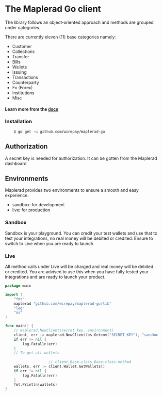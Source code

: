 # The Maplerad Go client



The library follows an object-oriented approach and methods are grouped under categories.

There are currently eleven (11) base categories namely:
 * Customer
 * Collections
 * Transfer
 * Bills
 * Wallets
 * Issuing
 * Transactions
 * Counterparty
 * Fx (Forex)
 * Institutions
 * Misc

 #### Learn more from the [docs](https://maplerad.dev/reference)

### Installation
```shell
    $ go get -u github.com/wirepay/maplerad-go
```

## Authorization
 A secret key is needed for authorization. It can be gotten from the Maplerad dashboard

## Environments
Maplerad provides two environments to ensure a smooth and easy experience.

* sandbox: for development
* live: for production

### Sandbox
Sandbox is your playground. You can credit your test wallets and use that to test your integrations, no real money will be debited or credited.
Ensure to switch to Live when you are ready to launch.

### Live
All method calls under Live will be charged and real money will be debited or credited.
You are advised to use this when you have fully tested your integrations and are ready to launch your product.


```go
package main

import (
	"fmt"
	maplerad "github.com/wirepay/maplerad-go/lib"
	"log"
	"os"
)

func main() {
	// maplerad.NewClient(secret_key, environment)
	client, err := maplerad.NewClient(os.Getenv("SECRET_KEY"), "sandbox")
	if err != nil {
		log.Fatalln(err)
	}
	// To get all wallets
	
	                // client.Base-class.Base-class-method
	wallets, err := client.Wallet.GetWallets()
	if err != nil {
		log.Fatalln(err)
	}
	fmt.Println(wallets)
}


```